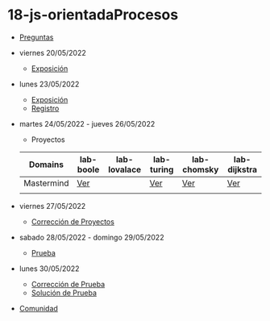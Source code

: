 # 18-js-orientadaProcesos

- [Preguntas](https://escuela.it/master-programacion-diseno-software)
- viernes 20/05/2022
  - [Exposición](https://escuela.it/master-programacion-diseno-software)
- lunes 23/05/2022
  - [Exposición](https://escuela.it/master-programacion-diseno-software)
  - [Registro](https://forms.gle/QxXAfJwLEVtenKq88)
- martes 24/05/2022 - jueves 26/05/2022
  - Proyectos
  
  |Domains|lab-boole|lab-lovalace|lab-turing|lab-chomsky|lab-dijkstra|
  |-------|---------|------------|----------|-----------|--------------|
  | Mastermind      |  [Ver](https://github.com/USantaTecla-ed-mpds/lab-boole/blob/master/tech-js-procesos/game-mastermind/app.js)       |            |   [Ver](https://github.com/USantaTecla-ed-mpds/lab-turing/blob/master/tech-js-procesos/mastermind/app.js)       |  [Ver](https://github.com/USantaTecla-ed-mpds/lab-chomsky/blob/master/tech-js-procesos/mastermind/mastermind.js)         |     [Ver](https://github.com/USantaTecla-ed-mpds/lab-dijkstra/blob/master/tech-js-orientada-procesos/MasterMind/app.js)         |
  |       |         |            |          |           |              |
- viernes 27/05/2022
  - [Corrección de Proyectos](https://escuela.it/master-programacion-diseno-software)
- sabado 28/05/2022 - domingo 29/05/2022
  - [Prueba](https://forms.gle/pS78Dzx4duP7fPDBA)
- lunes 30/05/2022
  - [Corrección de Prueba](https://escuela.it/master-programacion-diseno-software)
  - [Solución de Prueba](https://docs.google.com/spreadsheets/d/1Uwtqa5VdD5wK2X7eLgkS6_th16aPnsW8pa5Ft2TyLPo/edit#gid=0)
- [Comunidad](https://app.slack.com/client/T02S3KYD464/C02TPQ6QQ7Q)

